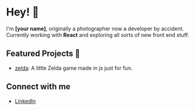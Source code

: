 # Hey! 👋

I'm **[your name]**, originally a photographer now a developer by accident.
Currently working with **React** and exploring all sorts of new front end stuff.

## Featured Projects 🚀
- [zelda](#zelda): A little Zelda game made in js just for fun.

## Connect with me
- [LinkedIn](www.linkedin.com/in/mariano-rodriguez-dev)
